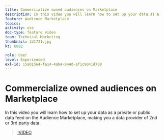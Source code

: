 ```yaml
---
title: Commercialize owned audiences on Marketplace
description: In this video you will learn how to set up your data as a private or public data feed on the Audience Marketplace, making you a data provider of 2nd or 3rd party data.
feature: Audience Marketplace
topics: 
activity: use
doc-type: feature video
team: Technical Marketing
thumbnail: 331721.jpg
kt: 6802

role: User
level: Experienced
exl-id: 15a01564-fa14-4ab4-944d-af1c9041d788
---
```

# Commercialize owned audiences on Marketplace

In this video you will learn how to set up your data as a private or public data feed on the Audience Marketplace, making you a data provider of 2nd or 3rd party data.

>[!VIDEO](https://video.tv.adobe.com/v/331721/?quality=12&learn=on)
